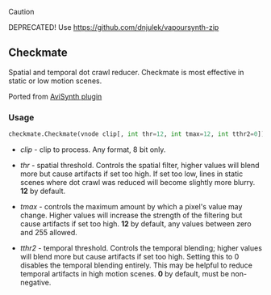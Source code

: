 > [!CAUTION] 
> DEPRECATED! Use https://github.com/dnjulek/vapoursynth-zip
## Checkmate

Spatial and temporal dot crawl reducer. Checkmate is most effective in static or low motion scenes.

Ported from [AviSynth plugin](https://github.com/tp7/checkmate)

### Usage
```python
checkmate.Checkmate(vnode clip[, int thr=12, int tmax=12, int tthr2=0])
```
* *clip* - clip to process. Any format, 8 bit only.

* *thr* - spatial threshold. Controls the spatial filter, higher values will blend more but cause artifacts if set too high. If set too low, lines in static scenes where dot crawl was reduced will become slightly more blurry. **12** by default.

* *tmax* - controls the maximum amount by which a pixel's value may change. Higher values will increase the strength of the filtering but cause artifacts if set too high. **12** by default, any values between zero and 255 allowed.

* *tthr2* - temporal threshold. Controls the temporal blending; higher values will blend more but cause artifacts if set too high. Setting this to 0 disables the temporal blending entirely. This may be helpful to reduce temporal artifacts in high motion scenes. **0** by default, must be non-negative.
